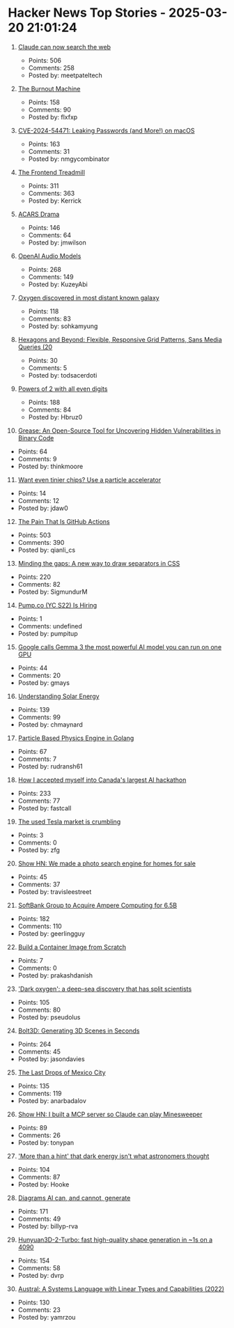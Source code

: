 # Hacker News Top Stories - 2025-03-20 21:01:24

1. [Claude can now search the web](https://www.anthropic.com/news/web-search)
   - Points: 506
   - Comments: 258
   - Posted by: meetpateltech

2. [The Burnout Machine](https://unionize.fyi)
   - Points: 158
   - Comments: 90
   - Posted by: flxfxp

3. [CVE-2024-54471: Leaking Passwords (and More!) on macOS](https://wts.dev/posts/password-leak/)
   - Points: 163
   - Comments: 31
   - Posted by: nmgycombinator

4. [The Frontend Treadmill](https://polotek.net/posts/the-frontend-treadmill/)
   - Points: 311
   - Comments: 363
   - Posted by: Kerrick

5. [ACARS Drama](https://acarsdrama.com/)
   - Points: 146
   - Comments: 64
   - Posted by: jmwilson

6. [OpenAI Audio Models](https://www.openai.fm/)
   - Points: 268
   - Comments: 149
   - Posted by: KuzeyAbi

7. [Oxygen discovered in most distant known galaxy](https://www.eso.org/public/news/eso2507/)
   - Points: 118
   - Comments: 83
   - Posted by: sohkamyung

8. [Hexagons and Beyond: Flexible, Responsive Grid Patterns, Sans Media Queries (20](https://css-tricks.com/hexagons-and-beyond-flexible-responsive-grid-patterns-sans-media-queries/)
   - Points: 30
   - Comments: 5
   - Posted by: todsacerdoti

9. [Powers of 2 with all even digits](https://oeis.org/A068994)
   - Points: 188
   - Comments: 84
   - Posted by: Hbruz0

10. [Grease: An Open-Source Tool for Uncovering Hidden Vulnerabilities in Binary Code](https://www.galois.com/articles/introducing-grease)
   - Points: 64
   - Comments: 9
   - Posted by: thinkmoore

11. [Want even tinier chips? Use a particle accelerator](https://www.economist.com/science-and-technology/2025/03/12/want-even-tinier-chips-use-a-particle-accelerator)
   - Points: 14
   - Comments: 12
   - Posted by: jdaw0

12. [The Pain That Is GitHub Actions](https://www.feldera.com/blog/the-pain-that-is-github-actions)
   - Points: 503
   - Comments: 390
   - Posted by: qianli_cs

13. [Minding the gaps: A new way to draw separators in CSS](https://blogs.windows.com/msedgedev/2025/03/19/minding-the-gaps-a-new-way-to-draw-separators-in-css/)
   - Points: 220
   - Comments: 82
   - Posted by: SigmundurM

14. [Pump.co (YC S22) Is Hiring](https://www.ycombinator.com/companies/pump-co/jobs/7kB7DNb-email-outreach-manager)
   - Points: 1
   - Comments: undefined
   - Posted by: pumpitup

15. [Google calls Gemma 3 the most powerful AI model you can run on one GPU](https://www.theverge.com/ai-artificial-intelligence/627968/google-gemma-3-open-ai-model)
   - Points: 44
   - Comments: 20
   - Posted by: gmays

16. [Understanding Solar Energy](https://www.construction-physics.com/p/understanding-solar-energy)
   - Points: 139
   - Comments: 99
   - Posted by: chmaynard

17. [Particle Based Physics Engine in Golang](https://github.com/rudransh61/Physix-go)
   - Points: 67
   - Comments: 7
   - Posted by: rudransh61

18. [How I accepted myself into Canada's largest AI hackathon](https://fastcall.dev/posts/genai-genesis-firebase/)
   - Points: 233
   - Comments: 77
   - Posted by: fastcall

19. [The used Tesla market is crumbling](https://www.cnn.com/2025/03/20/business/even-used-teslas-are-falling-out-of-favor/index.html)
   - Points: 3
   - Comments: 0
   - Posted by: zfg

20. [Show HN: We made a photo search engine for homes for sale](undefined)
   - Points: 45
   - Comments: 37
   - Posted by: travisleestreet

21. [SoftBank Group to Acquire Ampere Computing for 6.5B](https://group.softbank/en/news/press/20250320)
   - Points: 182
   - Comments: 110
   - Posted by: geerlingguy

22. [Build a Container Image from Scratch](https://danishpraka.sh/posts/build-a-container-image-from-scratch/)
   - Points: 7
   - Comments: 0
   - Posted by: prakashdanish

23. ['Dark oxygen': a deep-sea discovery that has split scientists](https://phys.org/news/2025-03-dark-oxygen-deep-sea-discovery.html)
   - Points: 105
   - Comments: 80
   - Posted by: pseudolus

24. [Bolt3D: Generating 3D Scenes in Seconds](https://szymanowiczs.github.io/bolt3d)
   - Points: 264
   - Comments: 45
   - Posted by: jasondavies

25. [The Last Drops of Mexico City](https://mexicocitywater.longlead.com)
   - Points: 135
   - Comments: 119
   - Posted by: anarbadalov

26. [Show HN: I built a MCP server so Claude can play Minesweeper](https://github.com/tonypan2/minesweeper-mcp-server)
   - Points: 89
   - Comments: 26
   - Posted by: tonypan

27. ['More than a hint' that dark energy isn't what astronomers thought](https://www.nytimes.com/2025/03/19/science/space/astronomer-desi-dark-energy.html)
   - Points: 104
   - Comments: 87
   - Posted by: Hooke

28. [Diagrams AI can, and cannot, generate](https://www.ilograph.com/blog/posts/diagrams-ai-can-and-cannot-generate/)
   - Points: 171
   - Comments: 49
   - Posted by: billyp-rva

29. [Hunyuan3D-2-Turbo: fast high-quality shape generation in ~1s on a 4090](https://github.com/Tencent/Hunyuan3D-2/commit/baab8ba18e46052246f85a2d0f48736586b84a33)
   - Points: 154
   - Comments: 58
   - Posted by: dvrp

30. [Austral: A Systems Language with Linear Types and Capabilities (2022)](https://borretti.me/article/introducing-austral)
   - Points: 130
   - Comments: 23
   - Posted by: yamrzou

